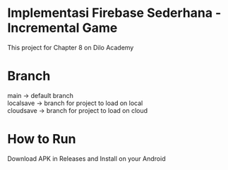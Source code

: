 # Implementasi Firebase Sederhana - Incremental Game
This project for Chapter 8 on Dilo Academy

# Branch
main -> default branch <br>
localsave -> branch for project to load on local <br>
cloudsave -> branch for project to load on cloud

# How to Run
Download APK in Releases and Install on your Android
